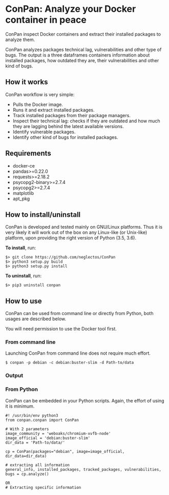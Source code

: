 # ConPan: Analyze your Docker container in peace

ConPan inspect Docker containers and extract their installed packages to analyze them. 

ConPan analyzes packages technical lag, vulnerabilities and other type of bugs.
The output is a three dataframes containers information about installed packages, how outdated they are, their vulnerabilities and other kind of bugs.

## How it works
ConPan workflow is very simple:
- Pulls the Docker image.
- Runs it and extract installed packages.
- Track installed packages from their package managers.
- Inspect their technical lag: checks if they are outdated and how much they are lagging behind the latest available versions.
- Identify vulnerable packages.
- Identify other kind of bugs for installed packages.


## Requirements
- docker-ce
- pandas>=0.22.0
- requests>=2.18.2
- psycopg2-binary>=2.7.4
- psycopg2>=2.7.4
- matplotlib
- apt_pkg


##  How to install/uninstall
ConPan is developed and tested mainly on GNU/Linux platforms. Thus it is very likely it will work out of the box
on any Linux-like (or Unix-like) platform, upon providing the right version of Python (3.5, 3.6).


**To install**, run:
```
$> git clone https://github.com/neglectos/ConPan
$> python3 setup.py build
$> python3 setup.py install
```

**To uninstall**, run:
```
$> pip3 uninstall conpan
```

## How to use

ConPan can be used from command line or directly from Python, both usages are described below.

You will need permission to use the Docker tool first.
### From command line
Launching ConPan from command line does not require much effort.

```
$ conpan -p debian -c debian:buster-slim -d Path-to/data
```
### Output

### From Python
ConPan can be embedded in your Python scripts. Again, the effort of using it is minimum.

```
#! /usr/bin/env python3
from conpan.conpan import ConPan

# With 2 parameters
image_community = 'weboaks/chromium-xvfb-node'
image_official = 'debian:buster-slim'
dir_data = 'Path-to/data/'

cp = ConPan(packages="debian", image=image_official, dir_data=dir_data)

# extracting all information
general_info, installed_packages, tracked_packages, vulnerabilities, bugs = cp.analyze()

OR
# Extracting specific information


```
